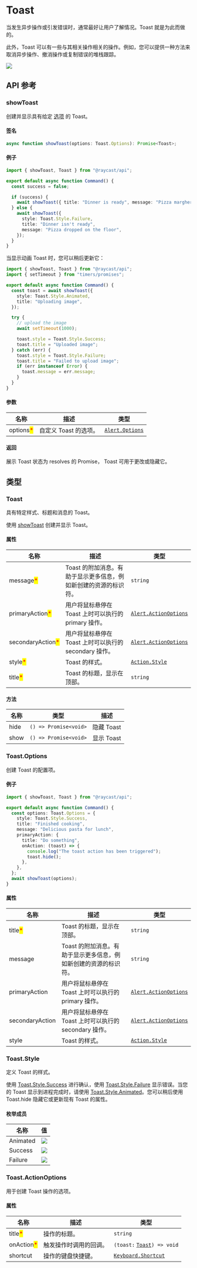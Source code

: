 # Toast

当发生异步操作或引发错误时，通常最好让用户了解情况。Toast 就是为此而做的。

此外，Toast 可以有一些与其相关操作相关的操作。例如，您可以提供一种方法来取消异步操作、撤消操作或复制错误的堆栈跟踪。

![](../../.gitbook/assets/toast.png)

## API 参考

### showToast

创建并显示具有给定 [选项](toast.md#toast.options) 的 Toast。

#### 签名

```typescript
async function showToast(options: Toast.Options): Promise<Toast>;
```

#### 例子

```typescript
import { showToast, Toast } from "@raycast/api";

export default async function Command() {
  const success = false;

  if (success) {
    await showToast({ title: "Dinner is ready", message: "Pizza margherita" });
  } else {
    await showToast({
      style: Toast.Style.Failure,
      title: "Dinner isn't ready",
      message: "Pizza dropped on the floor",
    });
  }
}
```

当显示动画 Toast 时，您可以稍后更新它：

```typescript
import { showToast, Toast } from "@raycast/api";
import { setTimeout } from "timers/promises";

export default async function Command() {
  const toast = await showToast({
    style: Toast.Style.Animated,
    title: "Uploading image",
  });

  try {
    // upload the image
    await setTimeout(1000);

    toast.style = Toast.Style.Success;
    toast.title = "Uploaded image";
  } catch (err) {
    toast.style = Toast.Style.Failure;
    toast.title = "Failed to upload image";
    if (err instanceof Error) {
      toast.message = err.message;
    }
  }
}
```

#### 参数

| 名称                                        | 描述             | 类型                                        |
| ----------------------------------------- | -------------- | ----------------------------------------- |
| options<mark style="color:red;">\*</mark> | 自定义 Toast 的选项。 | [`Alert.Options`](alert.md#alert.options) |

#### 返回

展示 Toast  状态为 resolves 的 Promise， Toast 可用于更改或隐藏它。

## 类型

### Toast

具有特定样式、标题和消息的 Toast。

使用 [showToast](toast.md#showtoast) 创建并显示 Toast。

#### 属性

| 名称                                                | 描述                                   | 类型                                                          |
| ------------------------------------------------- | ------------------------------------ | ----------------------------------------------------------- |
| message<mark style="color:red;">\*</mark>         | Toast 的附加消息。有助于显示更多信息，例如新创建的资源的标识符。  | `string`                                                    |
| primaryAction<mark style="color:red;">\*</mark>   | 用户将鼠标悬停在 Toast 上时可以执行的 primary 操作。   | [`Alert.ActionOptions`](alert.md#alert.actionoptions)       |
| secondaryAction<mark style="color:red;">\*</mark> | 用户将鼠标悬停在 Toast 上时可以执行的 secondary 操作。 | [`Alert.ActionOptions`](alert.md#alert.actionoptions)       |
| style<mark style="color:red;">\*</mark>           | Toast 的样式。                           | [`Action.Style`](../user-interface/actions.md#action.style) |
| title<mark style="color:red;">\*</mark>           | Toast 的标题，显示在顶部。                     | `string`                                                    |

#### 方法

| 名称   | 类型                    | 描述       |
| ---- | --------------------- | -------- |
| hide | `() => Promise<void>` | 隐藏 Toast |
| show | `() => Promise<void>` | 显示 Toast |

### Toast.Options

创建 Toast 的配置项。

#### 例子

```typescript
import { showToast, Toast } from "@raycast/api";

export default async function Command() {
  const options: Toast.Options = {
    style: Toast.Style.Success,
    title: "Finished cooking",
    message: "Delicious pasta for lunch",
    primaryAction: {
      title: "Do something",
      onAction: (toast) => {
        console.log("The toast action has been triggered");
        toast.hide();
      },
    },
  };
  await showToast(options);
}
```

#### 属性

| 名称                                      | 描述                                   | 类型                                                          |
| --------------------------------------- | ------------------------------------ | ----------------------------------------------------------- |
| title<mark style="color:red;">\*</mark> | Toast 的标题，显示在顶部。                     | `string`                                                    |
| message                                 | Toast 的附加消息。有助于显示更多信息，例如新创建的资源的标识符。  | `string`                                                    |
| primaryAction                           | 用户将鼠标悬停在 Toast 上时可以执行的 primary 操作。   | [`Alert.ActionOptions`](alert.md#alert.actionoptions)       |
| secondaryAction                         | 用户将鼠标悬停在 Toast 上时可以执行的 secondary 操作。 | [`Alert.ActionOptions`](alert.md#alert.actionoptions)       |
| style                                   | Toast 的样式。                           | [`Action.Style`](../user-interface/actions.md#action.style) |

### Toast.Style

定义 Toast 的样式。

使用 [Toast.Style.Success](toast.md#toast.style) 进行确认，使用 [Toast.Style.Failure](toast.md#toast.style) 显示错误。当您的 Toast 显示到进程完成时，请使用 [Toast.Style.Animated](toast.md#toast.style)。您可以稍后使用 Toast.hide 隐藏它或更新现有 Toast 的属性。

#### 枚举成员

| 名称       | 值                                             |
| -------- | --------------------------------------------- |
| Animated | ![](../../.gitbook/assets/toast-animated.png) |
| Success  | ![](../../.gitbook/assets/toast-success.png)  |
| Failure  | ![](../../.gitbook/assets/toast-failure.png)  |

### Toast.ActionOptions

用于创建 Toast 操作的选项。

#### 属性

| 名称                                         | 描述          | 类型                                                      |
| ------------------------------------------ | ----------- | ------------------------------------------------------- |
| title<mark style="color:red;">\*</mark>    | 操作的标题。      | `string`                                                |
| onAction<mark style="color:red;">\*</mark> | 触发操作时调用的回调。 | `(toast:` [`Toast`](toast.md#toast)`) => void`          |
| shortcut                                   | 操作的键盘快捷键。   | [`Keyboard.Shortcut`](../keyboard.md#keyboard.shortcut) |
